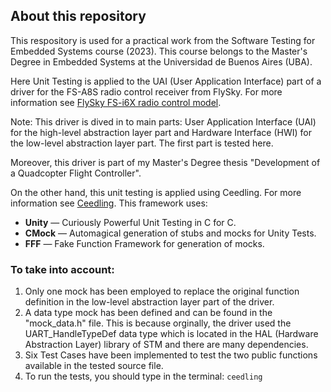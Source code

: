 ## About this repository

This respository is used for a practical work from the Software Testing for Embedded Systems course (2023). This course belongs to the Master's Degree in Embedded Systems at the Universidad de Buenos Aires (UBA).

Here Unit Testing is applied to the UAI (User Application Interface) part of a driver for the FS-A8S radio control receiver from FlySky. For more information see [FlySky FS-i6X radio control model](https://www.flysky-cn.com/i6x-gaishu-1).

Note: This driver is dived in to main parts: User Application Interface (UAI) for the high-level abstraction layer part and Hardware Interface (HWI) for the low-level abstraction layer part. The first part is tested here.

Moreover, this driver is part of my Master's Degree thesis "Development of a Quadcopter Flight Controller".

On the other hand, this unit testing is applied using Ceedling. For more information see [Ceedling](http://www.throwtheswitch.org/ceedling). This framework uses:
- **Unity** — Curiously Powerful Unit Testing in C for C.
- **CMock** — Automagical generation of stubs and mocks for Unity Tests.
- **FFF**   — Fake Function Framework for generation of mocks.

### To take into account:
1. Only one mock has been employed to replace the original function definition in the low-level abstraction layer part of the driver.
2. A data type mock has been defined and can be found in the "mock_data.h" file. This is because orginally, the driver used the UART_HandleTypeDef data type which is located in the HAL (Hardware Abstraction Layer) library of STM and there are many dependencies.
3. Six Test Cases have been implemented to test the two public functions available in the tested source file.
4. To run the tests, you should type in the terminal: `ceedling`
